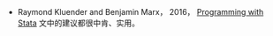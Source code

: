 - Raymond Kluender and Benjamin Marx， 2016， [Programming with Stata](https://www.povertyactionlab.org/sites/default/files/resources/IAPStataWorkshopSlides.pdf) 文中的建议都很中肯、实用。
